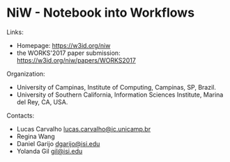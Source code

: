 NiW - Notebook into Workflows
===

Links:
* Homepage: https://w3id.org/niw
* the WORKS'2017 paper submission: https://w3id.org/niw/papers/WORKS2017

Organization: 
* University of Campinas, Institute of Computing, Campinas, SP, Brazil.
* University of Southern California, Information Sciences Institute, Marina del Rey, CA, USA.

Contacts:
* Lucas Carvalho <lucas.carvalho@ic.unicamp.br>
* Regina Wang
* Daniel Garijo <dgarijo@isi.edu>
* Yolanda Gil <gil@isi.edu>